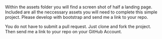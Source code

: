 Within the assets folder you will find a screen shot of half a landing page. Included are all the neccessary assets you will need to complete this simple project. Please develop with bootstrap and send me a link to your repo. 

You do not have to submit a pull request. Just clone and fork the project. Then send me a link to your repo on your GitHub Account.